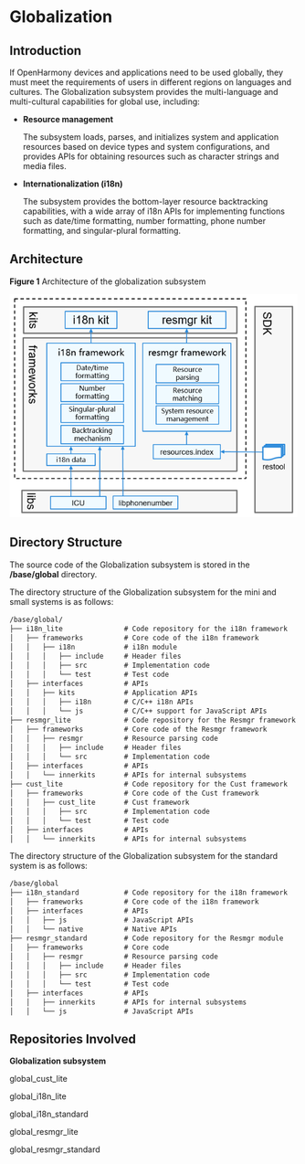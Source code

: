# Globalization<a name="EN-US_TOPIC_0000001115837954"></a>

## Introduction<a name="section11660541593"></a>

If OpenHarmony devices and applications need to be used globally, they must meet the requirements of users in different regions on languages and cultures. The Globalization subsystem provides the multi-language and multi-cultural capabilities for global use, including:

-   **Resource management**

    The subsystem loads, parses, and initializes system and application resources based on device types and system configurations, and provides APIs for obtaining resources such as character strings and media files.

-   **Internationalization \(i18n\)**

    The subsystem provides the bottom-layer resource backtracking capabilities, with a wide array of i18n APIs for implementing functions such as date/time formatting, number formatting, phone number formatting, and singular-plural formatting.


## Architecture<a name="section1558604311012"></a>

**Figure  1**  Architecture of the globalization subsystem<a name="fig1687592425010"></a>


![](figures/architecture-of-the-globalization-subsystem.png "architecture-of-the-globalization-subsystem")

## Directory Structure<a name="section161941989596"></a>

The source code of the Globalization subsystem is stored in the  **/base/global**  directory.

The directory structure of the Globalization subsystem for the mini and small systems is as follows:

```
/base/global/
├── i18n_lite               # Code repository for the i18n framework
│   ├── frameworks          # Core code of the i18n framework
│   │   ├── i18n            # i18n module
│   │   │   ├── include     # Header files
│   │   │   ├── src         # Implementation code
│   │   │   └── test        # Test code
│   ├── interfaces          # APIs
│   │   ├── kits            # Application APIs
│   │   │   ├── i18n        # C/C++ i18n APIs
│   │   │   └── js          # C/C++ support for JavaScript APIs
├── resmgr_lite             # Code repository for the Resmgr framework
│   ├── frameworks          # Core code of the Resmgr framework
│   │   ├── resmgr          # Resource parsing code
│   │   │   ├── include     # Header files
│   │   │   └── src         # Implementation code
│   ├── interfaces          # APIs
│   │   └── innerkits       # APIs for internal subsystems
├── cust_lite               # Code repository for the Cust framework
│   ├── frameworks          # Core code of the Cust framework
│   │   ├── cust_lite       # Cust framework
│   │   │   ├── src         # Implementation code
│   │   │   └── test        # Test code
│   ├── interfaces          # APIs
│   │   └── innerkits       # APIs for internal subsystems
```

The directory structure of the Globalization subsystem for the standard system is as follows:

```
/base/global
├── i18n_standard           # Code repository for the i18n framework
│   ├── frameworks          # Core code of the i18n framework
│   ├── interfaces          # APIs
│   │   ├── js              # JavaScript APIs
│   │   └── native          # Native APIs
├── resmgr_standard         # Code repository for the Resmgr module
│   ├── frameworks          # Core code
│   │   ├── resmgr          # Resource parsing code
│   │   │   ├── include     # Header files
│   │   │   ├── src         # Implementation code
│   │   │   └── test        # Test code
│   ├── interfaces          # APIs
│   │   ├── innerkits       # APIs for internal subsystems
│   │   └── js              # JavaScript APIs
```

## Repositories Involved<a name="section1371113476307"></a>

**Globalization subsystem**

global\_cust\_lite

global\_i18n\_lite

global\_i18n\_standard

global\_resmgr\_lite

global\_resmgr\_standard

